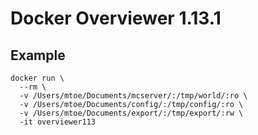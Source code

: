 # Docker Overviewer 1.13.1

## Example

```docker build -t overviewer113 .
docker run \
  --rm \
  -v /Users/mtoe/Documents/mcserver/:/tmp/world/:ro \
  -v /Users/mtoe/Documents/config/:/tmp/config/:ro \
  -v /Users/mtoe/Documents/export/:/tmp/export/:rw \
  -it overviewer113
